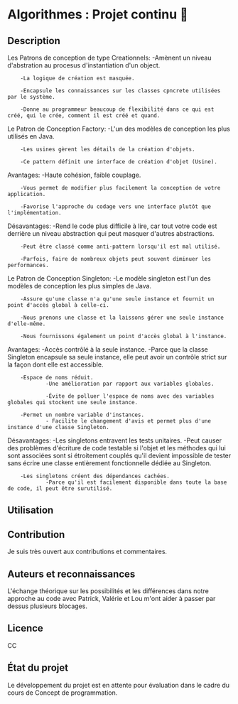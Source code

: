 # Algorithmes : Projet continu :round_pushpin:

[comment]: # (Définir un nom de projet qui explique sommairement ce dernier.)

[comment]: # (Je vais utiliser le code [comment]: #  pour ajouter des commentaires dans mes readme qui fonctionneront sur plusieurs plateforme mettant en forme le markdown)

[comment]: # (Source: https://stackoverflow.com/questions/4823468/comments-in-markdown)

[comment]: # (Utilisateur: Nick Volynkin)

## Description

[comment]: # (Il faut expliquer ce que le projet fait exactement. Il faut décrire le contexte du projet ainsi qu’offrir des ressources externes pour les termes pouvant être moins connus par les visiteurs. Si jamais ce projet est une solution alternative à un autre, il est important de le mentionner dans cette section.)
Les Patrons de conception de type Creationnels:
        -Amènent un niveau d'abstration au procesus d'instantiation d'un object. 

        -La logique de création est masquée.

        -Encapsule les connaissances sur les classes cpncrete utilisées par le système.

        -Donne au programmeur beaucoup de flexibilité dans ce qui est créé, qui le crée, comment il est créé et quand.

Le Patron de Conception Factory:
        -L'un des modèles de conception les plus utilisés en Java.

        -Les usines gèrent les détails de la création d'objets.

        -Ce pattern définit une interface de création d'objet (Usine).

Avantages:
        -Haute cohésion, faible couplage.

        -Vous permet de modifier plus facilement la conception de votre application.

        -Favorise l'approche du codage vers une interface plutôt que l'implémentation.

Désavantages:
        -Rend le code plus difficile à lire, car tout votre code est derrière un niveau abstraction qui peut masquer d'autres abstractions.

        -Peut être classé comme anti-pattern lorsqu'il est mal utilisé.

        -Parfois, faire de nombreux objets peut souvent diminuer les performances.

Le Patron de Conception Singleton:
        -Le modèle singleton est l'un des modèles de conception les plus simples de Java.

        -Assure qu'une classe n'a qu'une seule instance et fournit un point d'accès global à celle-ci.

        -Nous prenons une classe et la laissons gérer une seule instance d'elle-même.

        -Nous fournissons également un point d'accès global à l'instance.

Avantages:
        -Accès contrôlé à la seule instance.
                -Parce que la classe Singleton encapsule sa seule instance, elle peut avoir un contrôle strict sur la façon dont elle est accessible.

        -Espace de noms réduit.
                -Une amélioration par rapport aux variables globales.

                -Évite de polluer l'espace de noms avec des variables globales qui stockent une seule instance.

        -Permet un nombre variable d'instances.
                - Facilite le changement d'avis et permet plus d'une instance d'une classe Singleton.

Désavantages:
        -Les singletons entravent les tests unitaires.
                -Peut causer des problèmes d'écriture de code testable si l'objet et les méthodes qui lui sont        associées sont si étroitement couplés qu'il devient impossible de tester sans écrire une classe entièrement fonctionnelle dédiée au Singleton.

        -Les singletons créent des dépendances cachées.
                -Parce qu'il est facilement disponible dans toute la base de code, il peut être surutilisé.

[comment]: # (## Aide visuelle)

[comment]: # (Tout dépendant du type de projet, il peut être fort intéressant d’ajouter des supports visuels en faciliter la compréhension.)


[comment]: # (## Installation)

[comment]: # (Si jamais le projet nécessite l’installation de logiciels ou bibliothèque supplémentaire, il est important de le préciser ici. De plus, il faut prendre en considération que les visiteurs risquent souvent d’être des personnes plus novices. Par conséquent, il est utile de bien décrire chaque étape de l’installation de ce matériel supplémentaire.)


## Utilisation

[comment]: # (## Support)

[comment]: # (Indiquez ici les endroits où les utilisateurs peuvent avoir accès à de l’aide : adresse de courriel, forum de discussion, etc.)


[comment]: # (## Feuille de route)

[comment]: # (Si jamais le projet est toujours en production, c’est une bonne idée de présenter une feuille de route qui indique les ajouts futurs.)

## Contribution

[comment]: # (Il est important de préciser si vous êtes ouverts à des contributions et les spécifications autour de ces dernières.)
Je suis très ouvert aux contributions et commentaires.

[comment]: # (Il est aussi utile de présenter les prérequis au développement du projet tel que des variables d’environnement à modifier ou l’exécution préalable de routines.)


## Auteurs et reconnaissances
L'échange théorique sur les possibilités et les différences dans notre approche au code avec Patrick, Valérie et Lou m'ont aider à passer par dessus plusieurs blocages.

[comment]: # (Il est important de reconnaître les personnes ayant contribué au projet, ainsi que de remercier les personnes ayant offert du support.)

## Licence
CC

## État du projet
Le développement du projet est en attente pour évaluation dans le cadre du cours de Concept de programmation.
